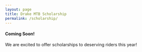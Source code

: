 ```yaml
---
layout: page
title: Drake MTB Scholarship
permalink: /scholarship/
---
```


#### Coming Soon!

We are excited to offer scholarships to deserving riders this year!
